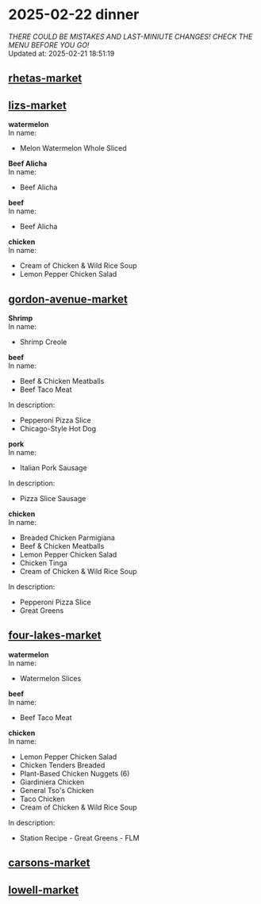 # 2025-02-22 dinner  
*THERE COULD BE MISTAKES AND LAST-MINIUTE CHANGES! CHECK THE MENU BEFORE YOU GO!*  
Updated at: 2025-02-21 18:51:19  
## [rhetas-market](https://wisc-housingdining.nutrislice.com/menu/rhetas-market/dinner/2025-02-22)  
## [lizs-market](https://wisc-housingdining.nutrislice.com/menu/lizs-market/dinner/2025-02-22)  
**watermelon**  
In name:   
 - Melon Watermelon Whole Sliced  
  
**Beef Alicha**  
In name:   
 - Beef Alicha  
  
**beef**  
In name:   
 - Beef Alicha  
  
**chicken**  
In name:   
 - Cream of Chicken & Wild Rice Soup  
 - Lemon Pepper Chicken Salad  
  
## [gordon-avenue-market](https://wisc-housingdining.nutrislice.com/menu/gordon-avenue-market/dinner/2025-02-22)  
**Shrimp**  
In name:   
 - Shrimp Creole  
  
**beef**  
In name:   
 - Beef & Chicken Meatballs  
 - Beef Taco Meat  
  
In description:   
 - Pepperoni Pizza Slice  
 - Chicago-Style Hot Dog  
  
**pork**  
In name:   
 - Italian Pork Sausage  
  
In description:   
 - Pizza Slice Sausage  
  
**chicken**  
In name:   
 - Breaded Chicken Parmigiana  
 - Beef & Chicken Meatballs  
 - Lemon Pepper Chicken Salad  
 - Chicken Tinga  
 - Cream of Chicken & Wild Rice Soup  
  
In description:   
 - Pepperoni Pizza Slice  
 - Great Greens  
  
## [four-lakes-market](https://wisc-housingdining.nutrislice.com/menu/four-lakes-market/dinner/2025-02-22)  
**watermelon**  
In name:   
 - Watermelon Slices  
  
**beef**  
In name:   
 - Beef Taco Meat  
  
**chicken**  
In name:   
 - Lemon Pepper Chicken Salad  
 - Chicken Tenders Breaded  
 - Plant-Based Chicken Nuggets (6)  
 - Giardiniera Chicken  
 - General Tso's Chicken  
 - Taco Chicken  
 - Cream of Chicken & Wild Rice Soup  
  
In description:   
 - Station Recipe - Great Greens - FLM  
  
## [carsons-market](https://wisc-housingdining.nutrislice.com/menu/carsons-market/dinner/2025-02-22)  
## [lowell-market](https://wisc-housingdining.nutrislice.com/menu/lowell-market/dinner/2025-02-22)  
  
